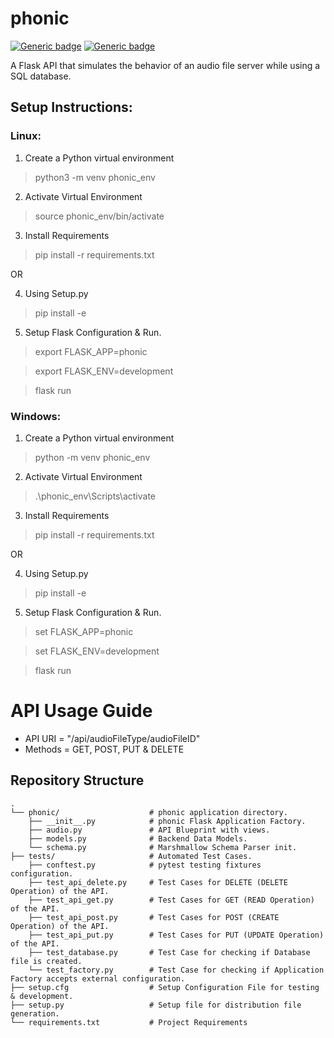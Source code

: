 # phonic
[![Generic badge](https://img.shields.io/badge/Python-3.7.9-<COLOR>.svg)](https://shields.io/) 
[![Generic badge](https://img.shields.io/badge/TestCoverage-96percent-<COLOR>.svg)](https://shields.io/)

A Flask API that simulates the behavior of an audio file server while using a SQL database.

## Setup Instructions:

### Linux:
1. Create a Python virtual environment
> python3 -m venv phonic_env

2. Activate Virtual Environment
> source phonic_env/bin/activate

3. Install Requirements
> pip install -r requirements.txt

OR

4. Using Setup.py
> pip install -e

5. Setup Flask Configuration & Run.

> export FLASK_APP=phonic

> export FLASK_ENV=development

> flask run


### Windows:
1. Create a Python virtual environment
> python -m venv phonic_env

2. Activate Virtual Environment
> .\phonic_env\Scripts\activate

3. Install Requirements
> pip install -r requirements.txt

OR

4. Using Setup.py
> pip install -e

5. Setup Flask Configuration & Run.
> set FLASK_APP=phonic

> set FLASK_ENV=development

> flask run

# API Usage Guide
* API URI = "/api/audioFileType/audioFileID"
* Methods = GET, POST, PUT & DELETE
  

## Repository Structure
    .
    └── phonic/                    # phonic application directory.
        ├── __init__.py            # phonic Flask Application Factory.
        ├── audio.py               # API Blueprint with views.
        ├── models.py              # Backend Data Models.
        └── schema.py              # Marshmallow Schema Parser init.
    ├── tests/                     # Automated Test Cases.
        ├── conftest.py            # pytest testing fixtures configuration.
        ├── test_api_delete.py     # Test Cases for DELETE (DELETE Operation) of the API.
        ├── test_api_get.py        # Test Cases for GET (READ Operation) of the API.
        ├── test_api_post.py       # Test Cases for POST (CREATE Operation) of the API.
        ├── test_api_put.py        # Test Cases for PUT (UPDATE Operation) of the API.
        ├── test_database.py       # Test Case for checking if Database file is created.
        └── test_factory.py        # Test Case for checking if Application Factory accepts external configuration.
    ├── setup.cfg                  # Setup Configuration File for testing & development.   
    ├── setup.py                   # Setup file for distribution file generation.
    └── requirements.txt           # Project Requirements
